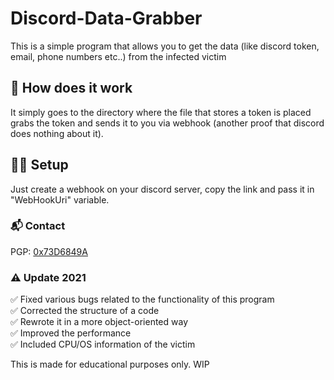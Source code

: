 # Discord-Data-Grabber
This is a simple program that allows you to get the data (like discord token, email, phone numbers etc..) from the infected victim

## 🤔 How does it work
It simply goes to the directory where the file that stores a token is placed grabs the token and sends it to you via webhook (another proof that discord does nothing about it).

## 👨‍💻 Setup
Just create a webhook on your discord server, copy the link and pass it in "WebHookUri" variable.

### 📬 Contact
PGP: [0x73D6849A](https://gist.github.com/Zeczero/908edd725cf297366e0f30c82958901d)

### ⚠️ Update 2021
✅ Fixed various bugs related to the functionality of this program<br/>
✅ Corrected the structure of a code<br/>
✅ Rewrote it in a more object-oriented way<br/>
✅ Improved the performance<br/>
✅ Included CPU/OS information of the victim<br/>

This is made for educational purposes only. 
WIP
